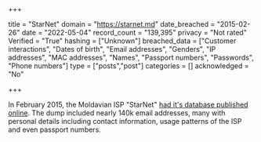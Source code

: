 +++

title = "StarNet"
domain = "https://starnet.md"
date_breached = "2015-02-26"
date = "2022-05-04"
record_count = "139,395"
privacy = "Not rated"
Verified = "True"
hashing = ["Unknown"]
breached_data = ["Customer interactions", "Dates of birth", "Email addresses", "Genders", "IP addresses", "MAC addresses", "Names", "Passport numbers", "Passwords", "Phone numbers"]
type = ["posts","post"]
categories = []
acknowledged = "No"


+++


In February 2015, the Moldavian ISP &quot;StarNet&quot; <a href="http://www.moldova.org/the-database-of-an-internet-provider-from-moldova-was-stolen-and-published/" target="_blank" rel="noopener">had it's database published online</a>. The dump included nearly 140k email addresses, many with personal details including contact information, usage patterns of the ISP and even passport numbers.

